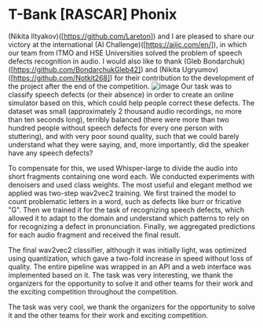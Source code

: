 # T-Bank [RASCAR] Phonix
(Nikita Iltyakov)([https://github.com/Lareton]) and I are pleased to share our victory at the international (AI Challenge)([https://aiijc.com/en/]), in which our team from ITMO and HSE Universities solved the problem of speech defects recognition in audio. I would also like to thank (Gleb Bondarchuk)([https://github.com/BondarchukGleb42]) and (Nikita Ugryumov)([https://github.com/Notkit268]) for their contribution to the development of the project after the end of the competition.
![image](https://github.com/user-attachments/assets/e35b06f2-98a1-4cdb-b24d-f624e833d65c)
Our task was to classify speech defects (or their absence) in order to create an online simulator based on this, which could help people correct these defects. The dataset was small (approximately 2 thousand audio recordings, no more than ten seconds long), terribly balanced (there were more than two hundred people without speech defects for every one person with stuttering), and with very poor sound quality, such that we could barely understand what they were saying, and, more importantly, did the speaker have any speech defects?

To compensate for this, we used Whisper-large to divide the audio into short fragments containing one word each. We conducted experiments with denoisers and used class weights. The most useful and elegant method we applied was two-step wav2vec2 training. We first trained the model to count problematic letters in a word, such as defects like burr or fricative "G". Then we trained it for the task of recognizing speech defects, which allowed it to adapt to the domain and understand which patterns to rely on for recognizing a defect in pronunciation. Finally, we aggregated predictions for each audio fragment and received the final result.

The final wav2vec2 classifier, although it was initially light, was optimized using quantization, which gave a two-fold increase in speed without loss of quality. The entire pipeline was wrapped in an API and a web interface was implemented based on it. The task was very interesting, we thank the organizers for the opportunity to solve it and other teams for their work and the exciting competition throughout the competition.

The task was very cool, we thank the organizers for the opportunity to solve it and the other teams for their work and exciting competition.
